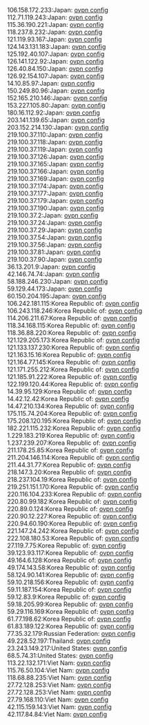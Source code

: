106.158.172.233:Japan: [ovpn config](vpn/106_158_172_233.ovpn)  
112.71.119.243:Japan: [ovpn config](vpn/112_71_119_243.ovpn)  
115.36.190.221:Japan: [ovpn config](vpn/115_36_190_221.ovpn)  
118.237.8.232:Japan: [ovpn config](vpn/118_237_8_232.ovpn)  
121.119.93.167:Japan: [ovpn config](vpn/121_119_93_167.ovpn)  
124.143.131.183:Japan: [ovpn config](vpn/124_143_131_183.ovpn)  
125.192.40.107:Japan: [ovpn config](vpn/125_192_40_107.ovpn)  
126.141.122.92:Japan: [ovpn config](vpn/126_141_122_92.ovpn)  
126.40.84.150:Japan: [ovpn config](vpn/126_40_84_150.ovpn)  
126.92.154.107:Japan: [ovpn config](vpn/126_92_154_107.ovpn)  
14.10.85.97:Japan: [ovpn config](vpn/14_10_85_97.ovpn)  
150.249.80.96:Japan: [ovpn config](vpn/150_249_80_96.ovpn)  
152.165.210.146:Japan: [ovpn config](vpn/152_165_210_146.ovpn)  
153.227.105.80:Japan: [ovpn config](vpn/153_227_105_80.ovpn)  
180.16.112.92:Japan: [ovpn config](vpn/180_16_112_92.ovpn)  
203.141.139.65:Japan: [ovpn config](vpn/203_141_139_65.ovpn)  
203.152.214.130:Japan: [ovpn config](vpn/203_152_214_130.ovpn)  
219.100.37.110:Japan: [ovpn config](vpn/219_100_37_110.ovpn)  
219.100.37.118:Japan: [ovpn config](vpn/219_100_37_118.ovpn)  
219.100.37.119:Japan: [ovpn config](vpn/219_100_37_119.ovpn)  
219.100.37.126:Japan: [ovpn config](vpn/219_100_37_126.ovpn)  
219.100.37.165:Japan: [ovpn config](vpn/219_100_37_165.ovpn)  
219.100.37.166:Japan: [ovpn config](vpn/219_100_37_166.ovpn)  
219.100.37.169:Japan: [ovpn config](vpn/219_100_37_169.ovpn)  
219.100.37.174:Japan: [ovpn config](vpn/219_100_37_174.ovpn)  
219.100.37.177:Japan: [ovpn config](vpn/219_100_37_177.ovpn)  
219.100.37.179:Japan: [ovpn config](vpn/219_100_37_179.ovpn)  
219.100.37.190:Japan: [ovpn config](vpn/219_100_37_190.ovpn)  
219.100.37.2:Japan: [ovpn config](vpn/219_100_37_2.ovpn)  
219.100.37.24:Japan: [ovpn config](vpn/219_100_37_24.ovpn)  
219.100.37.29:Japan: [ovpn config](vpn/219_100_37_29.ovpn)  
219.100.37.54:Japan: [ovpn config](vpn/219_100_37_54.ovpn)  
219.100.37.56:Japan: [ovpn config](vpn/219_100_37_56.ovpn)  
219.100.37.81:Japan: [ovpn config](vpn/219_100_37_81.ovpn)  
219.100.37.90:Japan: [ovpn config](vpn/219_100_37_90.ovpn)  
36.13.201.9:Japan: [ovpn config](vpn/36_13_201_9.ovpn)  
42.146.74.74:Japan: [ovpn config](vpn/42_146_74_74.ovpn)  
58.188.246.230:Japan: [ovpn config](vpn/58_188_246_230.ovpn)  
59.129.44.173:Japan: [ovpn config](vpn/59_129_44_173.ovpn)  
60.150.204.195:Japan: [ovpn config](vpn/60_150_204_195.ovpn)  
106.242.181.115:Korea Republic of: [ovpn config](vpn/106_242_181_115.ovpn)  
106.243.118.246:Korea Republic of: [ovpn config](vpn/106_243_118_246.ovpn)  
114.206.211.67:Korea Republic of: [ovpn config](vpn/114_206_211_67.ovpn)  
118.34.168.115:Korea Republic of: [ovpn config](vpn/118_34_168_115.ovpn)  
118.36.88.220:Korea Republic of: [ovpn config](vpn/118_36_88_220.ovpn)  
121.129.205.173:Korea Republic of: [ovpn config](vpn/121_129_205_173.ovpn)  
121.133.137.230:Korea Republic of: [ovpn config](vpn/121_133_137_230.ovpn)  
121.163.15.16:Korea Republic of: [ovpn config](vpn/121_163_15_16.ovpn)  
121.164.77.145:Korea Republic of: [ovpn config](vpn/121_164_77_145.ovpn)  
121.171.255.212:Korea Republic of: [ovpn config](vpn/121_171_255_212.ovpn)  
121.185.91.222:Korea Republic of: [ovpn config](vpn/121_185_91_222.ovpn)  
122.199.120.44:Korea Republic of: [ovpn config](vpn/122_199_120_44.ovpn)  
14.39.95.129:Korea Republic of: [ovpn config](vpn/14_39_95_129.ovpn)  
14.42.12.42:Korea Republic of: [ovpn config](vpn/14_42_12_42.ovpn)  
14.47.210.134:Korea Republic of: [ovpn config](vpn/14_47_210_134.ovpn)  
175.115.74.204:Korea Republic of: [ovpn config](vpn/175_115_74_204.ovpn)  
175.208.120.195:Korea Republic of: [ovpn config](vpn/175_208_120_195.ovpn)  
182.221.115.232:Korea Republic of: [ovpn config](vpn/182_221_115_232.ovpn)  
1.229.183.219:Korea Republic of: [ovpn config](vpn/1_229_183_219.ovpn)  
1.237.239.207:Korea Republic of: [ovpn config](vpn/1_237_239_207.ovpn)  
211.178.25.85:Korea Republic of: [ovpn config](vpn/211_178_25_85.ovpn)  
211.204.146.114:Korea Republic of: [ovpn config](vpn/211_204_146_114.ovpn)  
211.44.31.77:Korea Republic of: [ovpn config](vpn/211_44_31_77.ovpn)  
218.147.3.20:Korea Republic of: [ovpn config](vpn/218_147_3_20.ovpn)  
218.237.104.19:Korea Republic of: [ovpn config](vpn/218_237_104_19.ovpn)  
219.251.151.170:Korea Republic of: [ovpn config](vpn/219_251_151_170.ovpn)  
220.116.104.233:Korea Republic of: [ovpn config](vpn/220_116_104_233.ovpn)  
220.80.99.182:Korea Republic of: [ovpn config](vpn/220_80_99_182.ovpn)  
220.89.0.124:Korea Republic of: [ovpn config](vpn/220_89_0_124.ovpn)  
220.90.12.227:Korea Republic of: [ovpn config](vpn/220_90_12_227.ovpn)  
220.94.60.190:Korea Republic of: [ovpn config](vpn/220_94_60_190.ovpn)  
221.147.24.242:Korea Republic of: [ovpn config](vpn/221_147_24_242.ovpn)  
222.108.180.53:Korea Republic of: [ovpn config](vpn/222_108_180_53.ovpn)  
27.119.7.75:Korea Republic of: [ovpn config](vpn/27_119_7_75.ovpn)  
39.123.93.117:Korea Republic of: [ovpn config](vpn/39_123_93_117.ovpn)  
49.164.6.128:Korea Republic of: [ovpn config](vpn/49_164_6_128.ovpn)  
49.174.143.58:Korea Republic of: [ovpn config](vpn/49_174_143_58.ovpn)  
58.124.90.141:Korea Republic of: [ovpn config](vpn/58_124_90_141.ovpn)  
59.10.218.156:Korea Republic of: [ovpn config](vpn/59_10_218_156.ovpn)  
59.11.187.154:Korea Republic of: [ovpn config](vpn/59_11_187_154.ovpn)  
59.12.83.9:Korea Republic of: [ovpn config](vpn/59_12_83_9.ovpn)  
59.18.205.99:Korea Republic of: [ovpn config](vpn/59_18_205_99.ovpn)  
59.29.116.169:Korea Republic of: [ovpn config](vpn/59_29_116_169.ovpn)  
61.77.198.62:Korea Republic of: [ovpn config](vpn/61_77_198_62.ovpn)  
61.83.189.122:Korea Republic of: [ovpn config](vpn/61_83_189_122.ovpn)  
77.35.32.179:Russian Federation: [ovpn config](vpn/77_35_32_179.ovpn)  
49.228.52.197:Thailand: [ovpn config](vpn/49_228_52_197.ovpn)  
23.243.149.217:United States: [ovpn config](vpn/23_243_149_217.ovpn)  
68.5.74.31:United States: [ovpn config](vpn/68_5_74_31.ovpn)  
113.22.132.171:Viet Nam: [ovpn config](vpn/113_22_132_171.ovpn)  
115.76.50.104:Viet Nam: [ovpn config](vpn/115_76_50_104.ovpn)  
118.68.88.235:Viet Nam: [ovpn config](vpn/118_68_88_235.ovpn)  
27.72.128.253:Viet Nam: [ovpn config](vpn/27_72_128_253.ovpn)  
27.72.128.253:Viet Nam: [ovpn config](vpn/27_72_128_253.ovpn)  
27.79.168.110:Viet Nam: [ovpn config](vpn/27_79_168_110.ovpn)  
42.115.159.143:Viet Nam: [ovpn config](vpn/42_115_159_143.ovpn)  
42.117.84.84:Viet Nam: [ovpn config](vpn/42_117_84_84.ovpn)  
